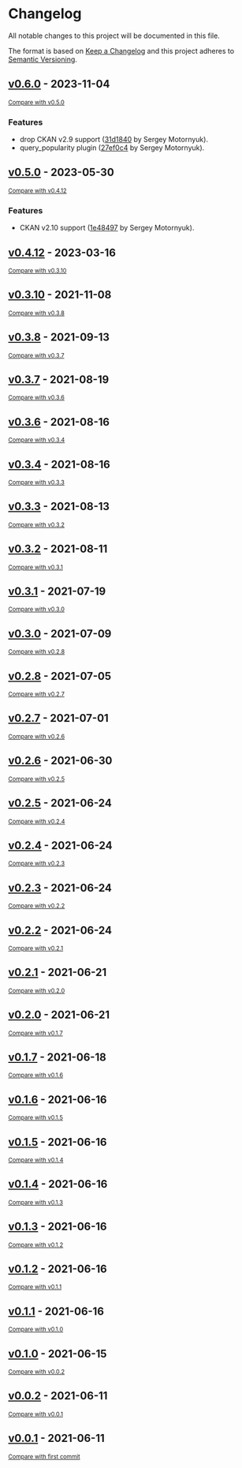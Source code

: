 # Changelog

All notable changes to this project will be documented in this file.

The format is based on [Keep a Changelog](http://keepachangelog.com/en/1.0.0/)
and this project adheres to [Semantic Versioning](http://semver.org/spec/v2.0.0.html).

<!-- insertion marker -->
## [v0.6.0](https://github.com/dataShades/ckanext-search-tweaks/releases/tag/v0.6.0) - 2023-11-04

<small>[Compare with v0.5.0](https://github.com/dataShades/ckanext-search-tweaks/compare/v0.5.0...v0.6.0)</small>

### Features

- drop CKAN v2.9 support ([31d1840](https://github.com/dataShades/ckanext-search-tweaks/commit/31d1840cac706f1e438601b6a4638d15ead60263) by Sergey Motornyuk).
- query_popularity plugin ([27ef0c4](https://github.com/dataShades/ckanext-search-tweaks/commit/27ef0c4f89ad11bf295db62f65d0a7262189edc9) by Sergey Motornyuk).

## [v0.5.0](https://github.com/dataShades/ckanext-search-tweaks/releases/tag/v0.5.0) - 2023-05-30

<small>[Compare with v0.4.12](https://github.com/dataShades/ckanext-search-tweaks/compare/v0.4.12...v0.5.0)</small>

### Features

- CKAN v2.10 support ([1e48497](https://github.com/dataShades/ckanext-search-tweaks/commit/1e48497301ea2fe488709b08958c427c7c63c79d) by Sergey Motornyuk).

## [v0.4.12](https://github.com/dataShades/ckanext-search-tweaks/releases/tag/v0.4.12) - 2023-03-16

<small>[Compare with v0.3.10](https://github.com/dataShades/ckanext-search-tweaks/compare/v0.3.10...v0.4.12)</small>

## [v0.3.10](https://github.com/dataShades/ckanext-search-tweaks/releases/tag/v0.3.10) - 2021-11-08

<small>[Compare with v0.3.8](https://github.com/dataShades/ckanext-search-tweaks/compare/v0.3.8...v0.3.10)</small>

## [v0.3.8](https://github.com/dataShades/ckanext-search-tweaks/releases/tag/v0.3.8) - 2021-09-13

<small>[Compare with v0.3.7](https://github.com/dataShades/ckanext-search-tweaks/compare/v0.3.7...v0.3.8)</small>

## [v0.3.7](https://github.com/dataShades/ckanext-search-tweaks/releases/tag/v0.3.7) - 2021-08-19

<small>[Compare with v0.3.6](https://github.com/dataShades/ckanext-search-tweaks/compare/v0.3.6...v0.3.7)</small>

## [v0.3.6](https://github.com/dataShades/ckanext-search-tweaks/releases/tag/v0.3.6) - 2021-08-16

<small>[Compare with v0.3.4](https://github.com/dataShades/ckanext-search-tweaks/compare/v0.3.4...v0.3.6)</small>

## [v0.3.4](https://github.com/dataShades/ckanext-search-tweaks/releases/tag/v0.3.4) - 2021-08-16

<small>[Compare with v0.3.3](https://github.com/dataShades/ckanext-search-tweaks/compare/v0.3.3...v0.3.4)</small>

## [v0.3.3](https://github.com/dataShades/ckanext-search-tweaks/releases/tag/v0.3.3) - 2021-08-13

<small>[Compare with v0.3.2](https://github.com/dataShades/ckanext-search-tweaks/compare/v0.3.2...v0.3.3)</small>

## [v0.3.2](https://github.com/dataShades/ckanext-search-tweaks/releases/tag/v0.3.2) - 2021-08-11

<small>[Compare with v0.3.1](https://github.com/dataShades/ckanext-search-tweaks/compare/v0.3.1...v0.3.2)</small>

## [v0.3.1](https://github.com/dataShades/ckanext-search-tweaks/releases/tag/v0.3.1) - 2021-07-19

<small>[Compare with v0.3.0](https://github.com/dataShades/ckanext-search-tweaks/compare/v0.3.0...v0.3.1)</small>

## [v0.3.0](https://github.com/dataShades/ckanext-search-tweaks/releases/tag/v0.3.0) - 2021-07-09

<small>[Compare with v0.2.8](https://github.com/dataShades/ckanext-search-tweaks/compare/v0.2.8...v0.3.0)</small>

## [v0.2.8](https://github.com/dataShades/ckanext-search-tweaks/releases/tag/v0.2.8) - 2021-07-05

<small>[Compare with v0.2.7](https://github.com/dataShades/ckanext-search-tweaks/compare/v0.2.7...v0.2.8)</small>

## [v0.2.7](https://github.com/dataShades/ckanext-search-tweaks/releases/tag/v0.2.7) - 2021-07-01

<small>[Compare with v0.2.6](https://github.com/dataShades/ckanext-search-tweaks/compare/v0.2.6...v0.2.7)</small>

## [v0.2.6](https://github.com/dataShades/ckanext-search-tweaks/releases/tag/v0.2.6) - 2021-06-30

<small>[Compare with v0.2.5](https://github.com/dataShades/ckanext-search-tweaks/compare/v0.2.5...v0.2.6)</small>

## [v0.2.5](https://github.com/dataShades/ckanext-search-tweaks/releases/tag/v0.2.5) - 2021-06-24

<small>[Compare with v0.2.4](https://github.com/dataShades/ckanext-search-tweaks/compare/v0.2.4...v0.2.5)</small>

## [v0.2.4](https://github.com/dataShades/ckanext-search-tweaks/releases/tag/v0.2.4) - 2021-06-24

<small>[Compare with v0.2.3](https://github.com/dataShades/ckanext-search-tweaks/compare/v0.2.3...v0.2.4)</small>

## [v0.2.3](https://github.com/dataShades/ckanext-search-tweaks/releases/tag/v0.2.3) - 2021-06-24

<small>[Compare with v0.2.2](https://github.com/dataShades/ckanext-search-tweaks/compare/v0.2.2...v0.2.3)</small>

## [v0.2.2](https://github.com/dataShades/ckanext-search-tweaks/releases/tag/v0.2.2) - 2021-06-24

<small>[Compare with v0.2.1](https://github.com/dataShades/ckanext-search-tweaks/compare/v0.2.1...v0.2.2)</small>

## [v0.2.1](https://github.com/dataShades/ckanext-search-tweaks/releases/tag/v0.2.1) - 2021-06-21

<small>[Compare with v0.2.0](https://github.com/dataShades/ckanext-search-tweaks/compare/v0.2.0...v0.2.1)</small>

## [v0.2.0](https://github.com/dataShades/ckanext-search-tweaks/releases/tag/v0.2.0) - 2021-06-21

<small>[Compare with v0.1.7](https://github.com/dataShades/ckanext-search-tweaks/compare/v0.1.7...v0.2.0)</small>

## [v0.1.7](https://github.com/dataShades/ckanext-search-tweaks/releases/tag/v0.1.7) - 2021-06-18

<small>[Compare with v0.1.6](https://github.com/dataShades/ckanext-search-tweaks/compare/v0.1.6...v0.1.7)</small>

## [v0.1.6](https://github.com/dataShades/ckanext-search-tweaks/releases/tag/v0.1.6) - 2021-06-16

<small>[Compare with v0.1.5](https://github.com/dataShades/ckanext-search-tweaks/compare/v0.1.5...v0.1.6)</small>

## [v0.1.5](https://github.com/dataShades/ckanext-search-tweaks/releases/tag/v0.1.5) - 2021-06-16

<small>[Compare with v0.1.4](https://github.com/dataShades/ckanext-search-tweaks/compare/v0.1.4...v0.1.5)</small>

## [v0.1.4](https://github.com/dataShades/ckanext-search-tweaks/releases/tag/v0.1.4) - 2021-06-16

<small>[Compare with v0.1.3](https://github.com/dataShades/ckanext-search-tweaks/compare/v0.1.3...v0.1.4)</small>

## [v0.1.3](https://github.com/dataShades/ckanext-search-tweaks/releases/tag/v0.1.3) - 2021-06-16

<small>[Compare with v0.1.2](https://github.com/dataShades/ckanext-search-tweaks/compare/v0.1.2...v0.1.3)</small>

## [v0.1.2](https://github.com/dataShades/ckanext-search-tweaks/releases/tag/v0.1.2) - 2021-06-16

<small>[Compare with v0.1.1](https://github.com/dataShades/ckanext-search-tweaks/compare/v0.1.1...v0.1.2)</small>

## [v0.1.1](https://github.com/dataShades/ckanext-search-tweaks/releases/tag/v0.1.1) - 2021-06-16

<small>[Compare with v0.1.0](https://github.com/dataShades/ckanext-search-tweaks/compare/v0.1.0...v0.1.1)</small>

## [v0.1.0](https://github.com/dataShades/ckanext-search-tweaks/releases/tag/v0.1.0) - 2021-06-15

<small>[Compare with v0.0.2](https://github.com/dataShades/ckanext-search-tweaks/compare/v0.0.2...v0.1.0)</small>

## [v0.0.2](https://github.com/dataShades/ckanext-search-tweaks/releases/tag/v0.0.2) - 2021-06-11

<small>[Compare with v0.0.1](https://github.com/dataShades/ckanext-search-tweaks/compare/v0.0.1...v0.0.2)</small>

## [v0.0.1](https://github.com/dataShades/ckanext-search-tweaks/releases/tag/v0.0.1) - 2021-06-11

<small>[Compare with first commit](https://github.com/dataShades/ckanext-search-tweaks/compare/990e2ae0dd6781a4d32d2bda6929c5ce11975703...v0.0.1)</small>

